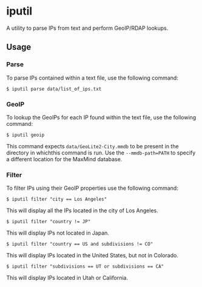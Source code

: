 # iputil

A utility to parse IPs from text and perform GeoIP/RDAP lookups.

## Usage

### Parse

To parse IPs contained within a text file, use the following command:

    $ iputil parse data/list_of_ips.txt

### GeoIP

To lookup the GeoIPs for each IP found within the text file, use the following
command:

    $ iputil geoip

This command expects ``data/GeoLite2-City.mmdb`` to be present in the
directory in whichthis command is run. Use the ``--mmdb-path=PATH`` to specify
a different location for the MaxMind database.

### Filter

To filter IPs using their GeoIP properties use the following command:

    $ iputil filter "city == Los Angeles"

This will display all the IPs located in the city of Los Angeles.

    $ iputil filter "country != JP"

This will display IPs not located in Japan.

    $ iputil filter "country == US and subdivisions != CO"

This will display IPs located in the United States, but not in Colorado.

    $ iputil filter "subdivisions == UT or subdivisions == CA"

This will display IPs located in Utah or California.
